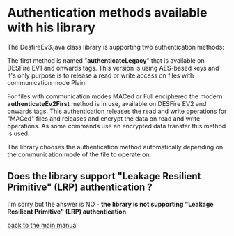 # Authentication methods available with his library

The DesfireEv3.java class library is supporting two authentication methods:

The first method is named "**authenticateLegacy**" that is available on DESFire EV1 and onwards tags. This version is using
AES-based keys and it's only purpose is to release a read or write access on files with communication mode Plain.

For files with communication modes MACed or Full enciphered the modern **authenticateEv2First** method is in use, available
on DESFire EV2 and onwards tags. This authentication releases the read and write operations for "MACed" files and releases and encrypt
the data on read and write operations. As some commands use an encrypted data transfer this method is used.

The library chooses the authentication method automatically depending on the communication mode of the file to operate on.

## Does the  library support "Leakage Resilient Primitive" (LRP) authentication ?

I'm sorry but the  answer is NO - **the library is not supporting "Leakage Resilient Primitive" (LRP) authentication**.

[back to the main manual](manual_talk_to_your_desffire_ev3_card.md)
